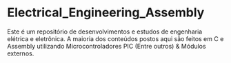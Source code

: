 # Electrical_Engineering_Assembly
Este é um repositório de desenvolvimentos e estudos de engenharia elétrica e eletrônica. A maioria dos conteúdos postos aqui são feitos em C e Assembly utilizando Microcontroladores PIC (Entre outros) &amp; Módulos externos.
